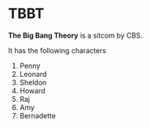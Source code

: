 # TBBT

**The Big Bang Theory** is a sitcom by CBS.

It has the following characters

1. Penny
2. Leonard
3. Sheldon
4. Howard
5. Raj
6. Amy
7. Bernadette


